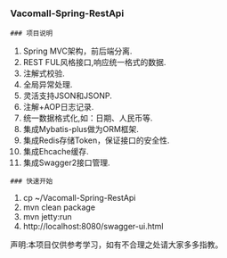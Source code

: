 ###  **Vacomall-Spring-RestApi** 
```
### 项目说明
```
1. Spring MVC架构，前后端分离.
2. REST FUL风格接口,响应统一格式的数据.
3. 注解式校验.
4. 全局异常处理.
5. 灵活支持JSON和JSONP.
6. 注解+AOP日志记录.
7. 统一数据格式化,如：日期、人民币等.
8. 集成Mybatis-plus做为ORM框架.
8. 集成Redis存储Token，保证接口的安全性.  
10. 集成Ehcache缓存.
11. 集成Swagger2接口管理.

```
### 快速开始
```
1. cp ~/Vacomall-Spring-RestApi
2. mvn clean package
3. mvn jetty:run
4. http://localhost:8080/swagger-ui.html

声明:本项目仅供参考学习，如有不合理之处请大家多多指教。
